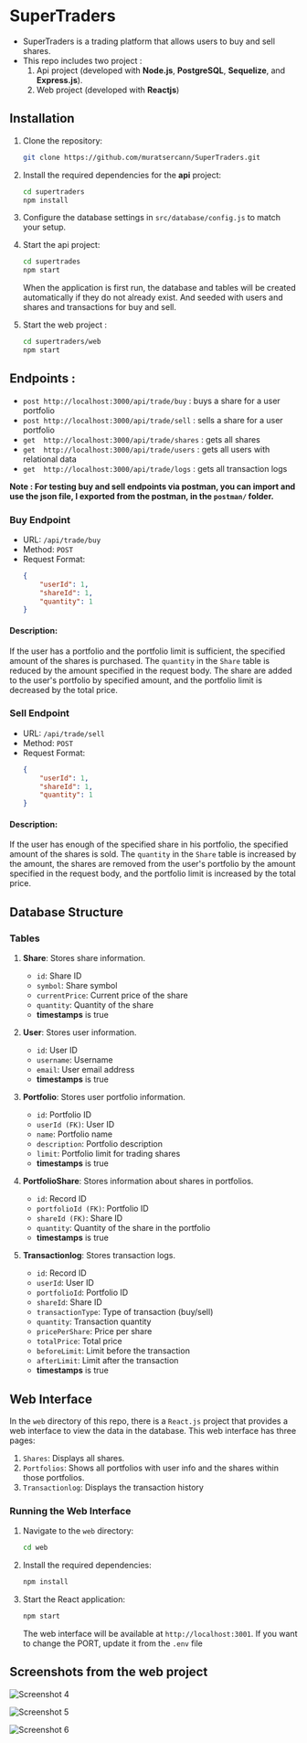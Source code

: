 # SuperTraders
- SuperTraders is a trading platform that allows users to buy and sell shares.
- This repo includes two project :
    1. Api project (developed with **Node.js**, **PostgreSQL**, **Sequelize**, and **Express.js**).
    2. Web project (developed with **Reactjs**)

## Installation

1. Clone the repository:
    ```sh
    git clone https://github.com/muratsercann/SuperTraders.git
    ```
2. Install the required dependencies for the **api** project:
    ```sh
    cd supertraders
    npm install
    ```
4. Configure the database settings in `src/database/config.js` to match your setup.

4. Start the api project:
    ```sh
    cd supertrades
    npm start
    ```
    When the application is first run, the database and tables will be created automatically if they do not already exist. And seeded with users and shares and transactions for buy and sell.
5. Start the web project :
    ```sh
    cd supertraders/web
    npm start
    ```

## Endpoints : 
- `post http://localhost:3000/api/trade/buy`      : buys a share for a user portfolio
- `post http://localhost:3000/api/trade/sell`     : sells a share for a user portfolio
- `get  http://localhost:3000/api/trade/shares`   : gets all shares
- `get  http://localhost:3000/api/trade/users`    : gets all users with relational data
- `get  http://localhost:3000/api/trade/logs`     : gets all transaction logs

**Note : For testing buy and sell endpoints via postman, you can import and use the json file, I exported from the postman, in the `postman/` folder.** 

### Buy Endpoint

- URL: `/api/trade/buy`
- Method: `POST`
- Request Format:
    ```json
    {
        "userId": 1,
        "shareId": 1,
        "quantity": 1
    }
    ```
#### Description: 
If the user has a portfolio and the portfolio limit is sufficient, the specified amount of the shares is purchased. The `quantity` in the `Share` table is reduced by the amount specified in the request body. The share are added to the user's portfolio by specified amount, and the portfolio limit is decreased by the total price.

### Sell Endpoint

- URL: `/api/trade/sell`
- Method: `POST`
- Request Format:
    ```json
    {
        "userId": 1,
        "shareId": 1,
        "quantity": 1
    }
    ```
#### Description: 
If the user has enough of the specified share in his portfolio, the specified amount of the shares is sold. The `quantity` in the `Share` table is increased by the amount, the shares are removed from the user's portfolio by the amount specified in the request body, and the portfolio limit is increased by the total price.

## Database Structure

### Tables

1. **Share**: Stores share information.
    - `id`: Share ID
    - `symbol`: Share symbol
    - `currentPrice`: Current price of the share
    - `quantity`: Quantity of the share
    - **timestamps** is true

2. **User**: Stores user information.
    - `id`: User ID
    - `username`: Username
    - `email`: User email address
    -  **timestamps** is true

3. **Portfolio**: Stores user portfolio information.
    - `id`: Portfolio ID
    - `userId (FK)`: User ID 
    - `name`: Portfolio name
    - `description`: Portfolio description
    - `limit`: Portfolio limit for trading shares
    -  **timestamps** is true

4. **PortfolioShare**: Stores information about shares in portfolios.
    - `id`: Record ID
    - `portfolioId (FK)`: Portfolio ID
    - `shareId (FK)`: Share ID
    - `quantity`: Quantity of the share in the portfolio
    -  **timestamps** is true

5. **Transactionlog**: Stores transaction logs.
    - `id`: Record ID
    - `userId`: User ID
    - `portfolioId`: Portfolio ID
    - `shareId`: Share ID
    - `transactionType`: Type of transaction (buy/sell)
    - `quantity`: Transaction quantity
    - `pricePerShare`: Price per share
    - `totalPrice`: Total price
    - `beforeLimit`: Limit before the transaction
    - `afterLimit`: Limit after the transaction
    -  **timestamps** is true

## Web Interface

In the `web` directory of this repo, there is a `React.js` project that provides a web interface to view the data in the database. This web interface has three pages:

1. `Shares`: Displays all shares.
2. `Portfolios`: Shows all portfolios with user info and the shares within those portfolios.
3. `Transactionlog`: Displays the transaction history

### Running the Web Interface

1. Navigate to the `web` directory:
    ```sh
    cd web
    ```
2. Install the required dependencies:
    ```sh
    npm install
    ```
3. Start the React application:
    ```sh
    npm start
    ```
    The web interface will be available at `http://localhost:3001`. If you want to change the PORT, update it from the `.env` file

## Screenshots from the web project

![Screenshot 4](./images/Screenshot_4.png)

![Screenshot 5](./images/Screenshot_5.png)

![Screenshot 6](./images/Screenshot_6.png)

